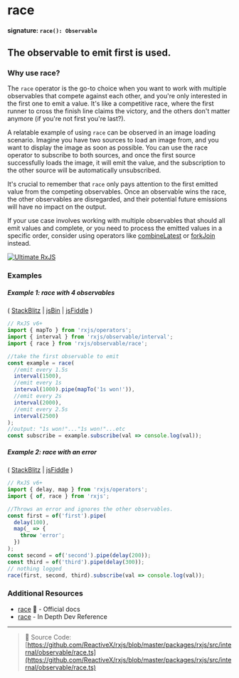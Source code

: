 # race

#### signature: `race(): Observable`

## The observable to emit first is used.

### Why use race?
The `race` operator is the go-to choice when you want to work with multiple observables that compete against each other, and you're only interested in the first one to emit a value. It's like a competitive race, where the first runner to cross the finish line claims the victory, and the others don't matter anymore (if you're not first you're last?).

A relatable example of using `race` can be observed in an image loading scenario. Imagine you have two sources to load an image from, and you want to display the image as soon as possible. You can use the race operator to subscribe to both sources, and once the first source successfully loads the image, it will emit the value, and the subscription to the other source will be automatically unsubscribed.

It's crucial to remember that `race` only pays attention to the first emitted value from the competing observables. Once an observable wins the race, the other observables are disregarded, and their potential future emissions will have no impact on the output.

If your use case involves working with multiple observables that should all emit values and complete, or you need to process the emitted values in a specific order, consider using operators like [combineLatest](combinelatest.md) or [forkJoin](forkjoin.md) instead.

[![Ultimate RxJS](https://drive.google.com/uc?export=view&id=1qq2-q-eVe-F_-d0eSvTyqaGRjpfLDdJz 'Ultimate RxJS')](https://ultimatecourses.com/courses/rxjs?ref=4)

### Examples

##### Example 1: race with 4 observables

(
[StackBlitz](https://stackblitz.com/edit/typescript-cvfmug?file=index.ts&devtoolsheight=100)
| [jsBin](http://jsbin.com/goqiwobeno/1/edit?js,console) |
[jsFiddle](https://jsfiddle.net/btroncone/8jcmb1ec/) )

```js
// RxJS v6+
import { mapTo } from 'rxjs/operators';
import { interval } from 'rxjs/observable/interval';
import { race } from 'rxjs/observable/race';

//take the first observable to emit
const example = race(
  //emit every 1.5s
  interval(1500),
  //emit every 1s
  interval(1000).pipe(mapTo('1s won!')),
  //emit every 2s
  interval(2000),
  //emit every 2.5s
  interval(2500)
);
//output: "1s won!"..."1s won!"...etc
const subscribe = example.subscribe(val => console.log(val));
```

##### Example 2: race with an error

(
[StackBlitz](https://stackblitz.com/edit/typescript-in6fw6?file=index.ts&devtoolsheight=100)
| [jsFiddle](https://jsfiddle.net/gbeL4t55/2/) )

```js
// RxJS v6+
import { delay, map } from 'rxjs/operators';
import { of, race } from 'rxjs';

//Throws an error and ignores the other observables.
const first = of('first').pipe(
  delay(100),
  map(_ => {
    throw 'error';
  })
);
const second = of('second').pipe(delay(200));
const third = of('third').pipe(delay(300));
// nothing logged
race(first, second, third).subscribe(val => console.log(val));
```

### Additional Resources

- [race](https://rxjs-dev.firebaseapp.com/api/index/function/race) 📰 - Official docs
- [race](https://web.archive.org/web/20220930042726/https://indepth.dev/reference/rxjs/operators/race) - In Depth Dev Reference

---

> 📁 Source Code:
> [https://github.com/ReactiveX/rxjs/blob/master/packages/rxjs/src/internal/observable/race.ts](https://github.com/ReactiveX/rxjs/blob/master/packages/rxjs/src/internal/observable/race.ts)
